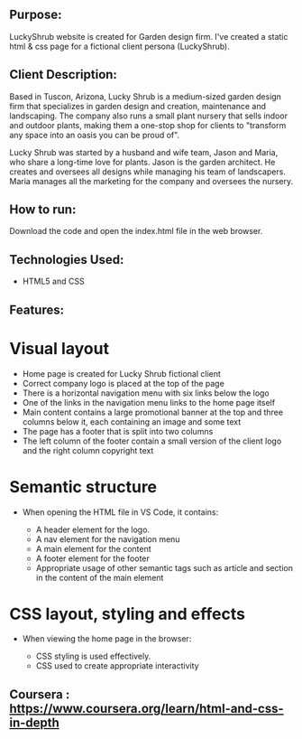 ## Purpose:
LuckyShrub website is created for Garden design firm. I've created a static html & css page for a fictional client persona (LuckyShrub). 


## Client Description:
Based in Tuscon, Arizona, Lucky Shrub is a medium-sized garden design firm that specializes in garden design and creation, maintenance and landscaping. The company also runs a small plant nursery that sells indoor and outdoor plants, making them a one-stop shop for clients to "transform any space into an oasis you can be proud of".

Lucky Shrub was started by a husband and wife team, Jason and Maria, who share a long-time love for plants. Jason is the garden architect. He creates and oversees all designs while managing his team of landscapers. Maria manages all the marketing for the company and oversees the nursery.

## How to run: 
Download the code and open the index.html file in the web browser. 

## Technologies Used:
- HTML5 and CSS


## Features:

# Visual layout

- Home page is created for Lucky Shrub fictional client
- Correct company logo is placed at the top of the page
- There is a horizontal navigation menu with six links below the logo
- One of the links in the navigation menu links to the home page itself
- Main content contains a large promotional banner at the top and three columns below it, each containing an image and some text
- The page has a footer that is split into two columns
- The left column of the footer contain a small version of the client logo and the right column copyright text

# Semantic structure

- When opening the HTML file in VS Code, it contains:

  -  A header element for the logo.
  -  A nav element for the navigation menu
  -  A main element for the content
  -  A footer element for the footer
  -  Appropriate usage of other semantic tags such as article and section in the content of the main element

# CSS layout, styling and effects
- When viewing the home page in the browser:
 
  - CSS styling is used effectively.
  - CSS used to create appropriate interactivity
 

## Coursera : https://www.coursera.org/learn/html-and-css-in-depth
